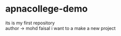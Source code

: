 # apnacollege-demo
its is my first repository
<br> 
author -> mohd faisal
i want to a make a new project 
